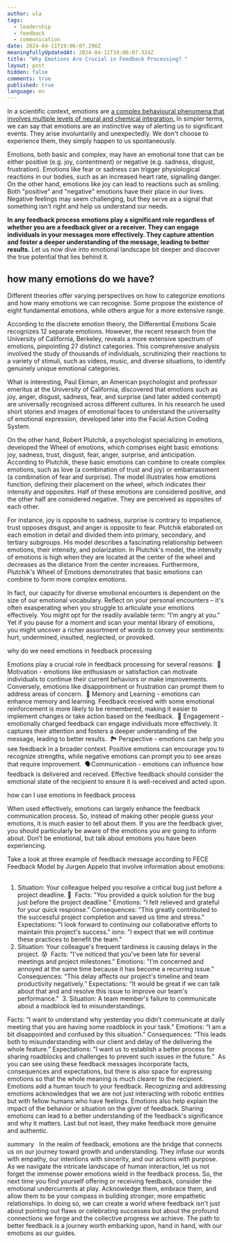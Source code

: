 ```yaml
---
author: ula
tags:
  - leadership
  - feedback
  - communication
date: 2024-04-11T19:06:07.296Z
meaningfullyUpdatedAt: 2024-04-11T19:06:07.324Z
title: "Why Emotions Are Crucial in Feedback Processing? "
layout: post
hidden: false
comments: true
published: true
language: en
---
```

In a scientific context, emotions are [a complex behavioural phenomena that involves multiple levels of neural and chemical integration.](https://psycnet.apa.org/record/1951-07758-022) In simpler terms, we can say that emotions are an instinctive way of alerting us to significant events. They arise involuntarily and unexpectedly. We don't choose to experience them, they simply happen to us spontaneously.

Emotions, both basic and complex, may have an emotional tone that can be either positive (e.g. joy, contentment) or negative (e.g. sadness, disgust, frustration). Emotions like fear or sadness can trigger physiological reactions in our bodies, such as an increased heart rate, signalling danger. On the other hand, emotions like joy can lead to reactions such as smiling. Both "positive" and "negative" emotions have their place in our lives. Negative feelings may seem challenging, but they serve as a signal that something isn't right and help us understand our needs.

**In any feedback process emotions play a significant role regardless of whether you are a feedback giver or a receiver. They can engage individuals in your messages more effectively. They capture attention and foster a deeper understanding of the message, leading to better results.** Let us now dive into emotional landscape bit deeper and discover the true potential that lies behind it. 

## how many emotions do we have? 

Different theories offer varying perspectives on how to categorize emotions and how many emotions we can recognise. Some propose the existence of eight fundamental emotions, while others argue for a more extensive range. 

According to the discrete emotion theory, the Differential Emotions Scale recognizes 12 separate emotions. However, the recent research from the University of California, Berkeley, reveals a more extensive spectrum of emotions, pinpointing 27 distinct categories. This comprehensive analysis involved the study of thousands of individuals, scrutinizing their reactions to a variety of stimuli, such as videos, music, and diverse situations, to identify genuinely unique emotional categories.

What is interesting, Paul Ekman, an American psychologist and professor emeritus at the University of California, discovered that emotions such as joy, anger, disgust, sadness, fear, and surprise (and later added contempt) are universally recognised across different cultures. In his research he used short stories and images of emotional faces to understand the universality of emotional expression, developed later into the Facial Action Coding System. 

On the other hand, Robert Plutchik, a psychologist specializing in emotions, developed the Wheel of emotions, which comprises eight basic emotions: joy, sadness, trust, disgust, fear, anger, surprise, and anticipation. According to Plutchik, these basic emotions can combine to create complex emotions, such as love (a combination of trust and joy) or embarrassment (a combination of fear and surprise). The model illustrates how emotions function, defining their placement on the wheel, which indicates their intensity and opposites. Half of these emotions are considered positive, and the other half are considered negative. They are perceived as opposites of each other.     

For instance, joy is opposite to sadness, surprise is contrary to impatience, trust opposes disgust, and anger is opposite to fear. Plutchik elaborated on each emotion in detail and divided them into primary, secondary, and tertiary subgroups. His model describes a fascinating relationship between emotions, their intensity, and polarization. In Plutchik's model, the intensity of emotions is high when they are located at the center of the wheel and decreases as the distance from the center increases. Furthermore, Plutchik's Wheel of Emotions demonstrates that basic emotions can combine to form more complex emotions.

In fact, our capacity for diverse emotional encounters is dependent on the size of our emotional vocabulary. Reflect on your personal encounters – it's often exasperating when you struggle to articulate your emotions effectively. You might opt for the readily available term: “I’m angry at you." Yet if you pause for a moment and scan your mental library of emotions, you might uncover a richer assortment of words to convey your sentiments: hurt, undermined, insulted, neglected, or provoked.

why do we need emotions in feedback processing 

Emotions play a crucial role in feedback processing for several reasons:  🚀 Motivation - emotions like enthusiasm or satisfaction can motivate individuals to continue their current behaviors or make improvements. Conversely, emotions like disappointment or frustration can prompt them to address areas of concern.  🧠 Memory and Learning - emotions can enhance memory and learning. Feedback received with some emotional reinforcement is more likely to be remembered, making it easier to implement changes or take action based on the feedback.  🤝 Engagement - emotionally charged feedback can engage individuals more effectively. It captures their attention and fosters a deeper understanding of the message, leading to better results.  🏞 Perspective - emotions can help you see feedback in a broader context. Positive emotions can encourage you to recognize strengths, while negative emotions can prompt you to see areas that require improvement.  🗣Communication - emotions can influence how feedback is delivered and received. Effective feedback should consider the emotional state of the recipient to ensure it is well-received and acted upon.

how can I use emotions in feedback process

When used effectively, emotions can largely enhance the feedback communication process. So, instead of making other people guess your emotions, it is much easier to tell about them. If you are the feedback giver, you should particularly be aware of the emotions you are going to inform about. Don’t be emotional, but talk about emotions you have been experiencing.

Take a look at three example of feedback message according to FECE Feedback Model by Jurgen Appelo that involve information about emotions:  

1. Situation: Your colleague helped you resolve a critical bug just before a project deadline. 🥳 
   Facts: "You provided a quick solution for the bug just before the project deadline."
   Emotions: "I felt relieved and grateful for your quick response."
   Consequences: "This greatly contributed to the successful project completion and saved us time and stress."
   Expectations: "I look forward to continuing our collaborative efforts to maintain this project's success."
   ions: "I expect that we will continue these practices to benefit the team."
2. Situation: Your colleague's frequent tardiness is causing delays in the project. 😰 
   Facts: "I've noticed that you've been late for several meetings and project milestones."
   Emotions: "I'm concerned and annoyed at the same time because it has become a recurring issue."
   Consequences: "This delay affects our project's timeline and team productivity negatively.”
   Expectations: “It would be great if we can talk about that and and resolve this issue to improve our team's performance."  3. Situation: A team member's failure to communicate about a roadblock led to misunderstandings.

Facts: “I want to understand why yesterday you didn’t communicate at daily meeting that you are having some roadblock in your task.” 
Emotions: “I  am a bit disappointed and confused by this situation."
Consequences: “This leads both to misunderstanding with our client and delay of the delivering the whole feature.” 
Expectations: "I want us to establish a better process for sharing roadblocks and challenges to prevent such issues in the future."
 As you can see using these feedback messages incorporate facts, consequences and expectations, but there is also space for expressing emotions so that the whole meaning is much clearer to the recipient. Emotions add a human touch to your feedback. Recognizing and addressing emotions acknowledges that we are not just interacting with robotic entities but with fellow humans who have feelings. Emotions also help explain the impact of the behavior or situation on the giver of feedback. Sharing emotions can lead to a better understanding of the feedback's significance and why it matters. Last but not least,  they make feedback more genuine and authentic.

summary  
In the realm of feedback, emotions are the bridge that connects us on our journey toward growth and understanding. They infuse our words with empathy, our intentions with sincerity, and our actions with purpose. As we navigate the intricate landscape of human interaction, let us not forget the immense power emotions wield in the feedback process. So, the next time you find yourself offering or receiving feedback, consider the emotional undercurrents at play. Acknowledge them, embrace them, and allow them to be your compass in building stronger, more empathetic relationships. In doing so, we can create a world where feedback isn't just about pointing out flaws or celebrating successes but about the profound connections we forge and the collective progress we achieve. The path to better feedback is a journey worth embarking upon, hand in hand, with our emotions as our guides.